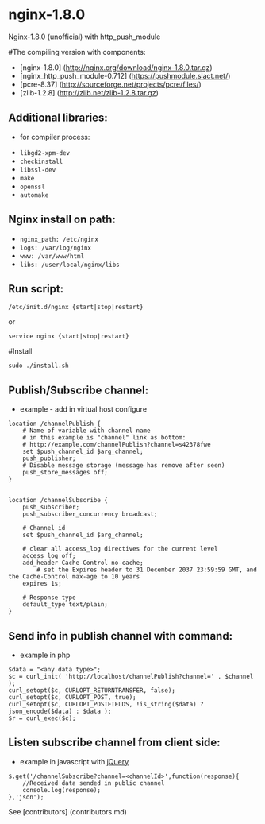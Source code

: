 # nginx-1.8.0
Nginx-1.8.0 (unofficial)  with http_push_module

#The compiling version with components:

* [nginx-1.8.0] (http://nginx.org/download/nginx-1.8.0.tar.gz)
* [nginx_http_push_module-0.712] (https://pushmodule.slact.net/)
* [pcre-8.37] (http://sourceforge.net/projects/pcre/files/)
* [zlib-1.2.8] (http://zlib.net/zlib-1.2.8.tar.gz)

Additional libraries:
---------------------
- for compiler process:

* `libgd2-xpm-dev` 
* `checkinstall`
* `libssl-dev` 
* `make` 
* `openssl` 
* `automake`

Nginx install on path:
----------------------
 
 * `nginx_path: /etc/nginx`
 * `logs: /var/log/nginx`
 * `www: /var/www/html`
 * `libs: /user/local/nginx/libs`
 
Run script:
-----------

```
/etc/init.d/nginx {start|stop|restart}
```
or	
```
service nginx {start|stop|restart}
```
	
#Install 

```	
sudo ./install.sh
```	
  
Publish/Subscribe channel:
--------------------------
 - example - add in virtual host configure

```
location /channelPublish {
	# Name of variable with channel name
	# in this example is "channel" link as bottom:
	# http://example.com/channelPublish?channel=s42378fwe
	set $push_channel_id $arg_channel;
	push_publisher;
	# Disable message storage (message has remove after seen)
	push_store_messages off;
}


location /channelSubscribe {
	push_subscriber;
	push_subscriber_concurrency broadcast;
	
	# Channel id
	set $push_channel_id $arg_channel;
	
	# clear all access_log directives for the current level
	access_log off;
	add_header Cache-Control no-cache;
    	# set the Expires header to 31 December 2037 23:59:59 GMT, and the Cache-Control max-age to 10 years
	expires 1s;
	
	# Response type
	default_type text/plain;
}
```
	
Send info in publish channel with command:
------------------------------------------
 - example in php

```
$data = "<any data type>";
$c = curl_init( 'http://localhost/channelPublish?channel=' . $channel );
curl_setopt($c, CURLOPT_RETURNTRANSFER, false);
curl_setopt($c, CURLOPT_POST, true);
curl_setopt($c, CURLOPT_POSTFIELDS, !is_string($data) ? json_encode($data) : $data );
$r = curl_exec($c);
```
		
Listen subscribe channel from client side:
------------------------------------------
  - example in javascript with [jQuery](https://jquery.com/)
	
```
$.get('/channelSubscribe?channel=<channelId>',function(response){
	//Received data sended in public channel
	console.log(response);
},'json');
```

See [contributors] (contributors.md)
 


